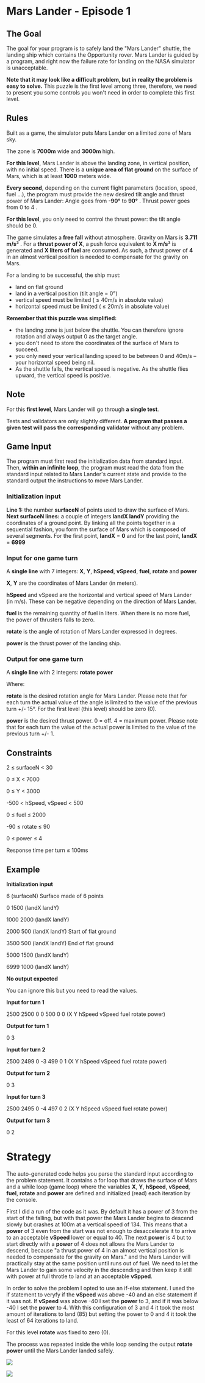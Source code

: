 # Mars Lander - Episode 1

## The Goal
The goal for your program is to safely land the "Mars Lander" shuttle, the landing ship which contains the Opportunity rover. Mars Lander is guided by a program, and right now the failure rate for landing on the NASA simulator is unacceptable.

**Note that it may look like a difficult problem, but in reality the problem is easy to solve.** This puzzle is the first level among three, therefore, we need to present you some controls you won't need in order to complete this first level.

## Rules

Built as a game, the simulator puts Mars Lander on a limited zone of Mars sky.

The zone is **7000m** wide and **3000m** high.

**For this level**, Mars Lander is above the landing zone, in vertical position, with no initial speed.
There is a **unique area of flat ground** on the surface of Mars, which is at least **1000** meters wide.

**Every second**, depending on the current flight parameters (location, speed, fuel ...), the program must provide the new desired tilt angle and thrust power of Mars Lander:
	Angle goes from **-90°** to **90°** . Thrust power goes from 0 to 4 .

**For this level**, you only need to control the thrust power: the tilt angle should be 0.

The game simulates a **free fall** without atmosphere. Gravity on Mars is **3.711 m/s²** . For a **thrust power of X**, a push force equivalent to **X m/s²** is generated and **X liters of fuel** are consumed. As such, a thrust power of **4** in an almost vertical position is needed to compensate for the gravity on Mars.

For a landing to be successful, the ship must:
- land on flat ground
- land in a vertical position (tilt angle = 0°)
- vertical speed must be limited ( ≤ 40m/s in absolute value)
- horizontal speed must be limited ( ≤ 20m/s in absolute value)

**Remember that this puzzle was simplified:**
- the landing zone is just below the shuttle. You can therefore ignore rotation and always output 0 as the target angle.
- you don't need to store the coordinates of the surface of Mars to succeed.
- you only need your vertical landing speed to be between 0 and 40m/s – your horizontal speed being nil.
- As the shuttle falls, the vertical speed is negative. As the shuttle flies upward, the vertical speed is positive.
 	
## Note
For this **first level**, Mars Lander will go through **a single test**.

Tests and validators are only slightly different. **A program that passes a given test will pass the corresponding validator** without any problem.

## Game Input
The program must first read the initialization data from standard input. Then, **within an infinite loop**, the program must read the data from the standard input related to Mars Lander's current state and provide to the standard output the instructions to move Mars Lander.

### Initialization input
**Line 1:** the number **surfaceN** of points used to draw the surface of Mars.
**Next surfaceN lines:** a couple of integers **landX landY** providing the coordinates of a ground point. By linking all the points together in a sequential fashion, you form the surface of Mars which is composed of several segments. For the first point, **landX** = **0** and for the last point, **landX** = **6999**

### Input for one game turn
A **single line** with 7 integers: **X**, **Y**, **hSpeed**, **vSpeed**, **fuel**, **rotate** and **power**

**X**, **Y** are the coordinates of Mars Lander (in meters).

**hSpeed** and vSpeed are the horizontal and vertical speed of Mars Lander (in m/s). These can be negative depending on the direction of Mars Lander.

**fuel** is the remaining quantity of fuel in liters. When there is no more fuel, the power of thrusters falls to zero.

**rotate** is the angle of rotation of Mars Lander expressed in degrees.

**power** is the thrust power of the landing ship.

### Output for one game turn
A **single line** with 2 integers: **rotate power** 

Where:

**rotate** is the desired rotation angle for Mars Lander. Please note that for each turn the actual value of the angle is limited to the value of the previous turn +/- 15°. For the first level (this level) should be zero (0).

**power** is the desired thrust power. 0 = off. 4 = maximum power. Please note that for each turn the value of the actual power is limited to the value of the previous turn +/- 1.

## Constraints
2 ≤ surfaceN < 30

0 ≤ X < 7000

0 ≤ Y < 3000

-500 < hSpeed, vSpeed < 500

0 ≤ fuel ≤ 2000

-90 ≤ rotate ≤ 90

0 ≤ power ≤ 4

Response time per turn ≤ 100ms

## Example
**Initialization input**

6		(surfaceN) Surface made of 6 points

0 1500		(landX landY)

1000 2000	(landX landY)

2000 500	(landX landY) Start of flat ground

3500 500	(landX landY) End of flat ground

5000 1500	(landX landY)

6999 1000	(landX landY)

**No output expected**

You can ignore this but you need to read the values.

**Input for turn 1**

2500 2500 0 0 500 0 0 	(X Y hSpeed vSpeed fuel rotate power)

**Output for turn 1**

0 3

**Input for turn 2**

2500 2499 0 -3 499 0 1 	(X Y hSpeed vSpeed fuel rotate power)

**Output for turn 2**

0 3

**Input for turn 3**

2500 2495 0 -4 497 0 2 	(X Y hSpeed vSpeed fuel rotate power)

**Output for turn 3**

0 2

# Strategy

The auto-generated code helps you parse the standard input according to the problem statement. It contains a for loop that draws the surface of Mars and a while loop (game loop) where the variables **X**, **Y**, **hSpeed**, **vSpeed**, **fuel**, **rotate** and **power** are defined and initialized (read) each iteration by the console.

First I did a run of the code as it was. By default it has a power of 3 from the start of the falling, but with that power the Mars Lander begins to descend slowly but crashes at 100m at a vertical speed of 134. This means that a **power** of 3 even from the start was not enough to desaccelerate it to arrive to an acceptable **vSpeed** lower or equal to 40. The next **power** is 4 but to start directly with a **power** of 4 does not allows the Mars Lander to descend, because "a thrust power of 4 in an almost vertical position is needed to compensate for the gravity on Mars." and the Mars Lander will practically stay at the same position until runs out of fuel. We need to let the Mars Lander to gain some velocity in the descending and then keep it still with power at full throtle to land at an acceptable **vSpped**.

In order to solve the problem I opted to use an if-else statement. I used the if statement to veryfy if the **vSpeed** was above -40 and an else statement if it was not. If **vSpeed** was above -40 I set the **power** to 3, and if it was below -40 I set the **power** to 4. With this configuration of 3 and 4 it took the most amount of iterations to land (85) but setting the power to 0 and 4 it took the least of 64 iterations to land.

For this level **rotate** was fixed to zero (0).

The process was repeated inside the while loop sending the output **rotate power** until the Mars Lander landed safely.

![](mars_lander_e1_co.png)

![](mars_lander_e1.png)
